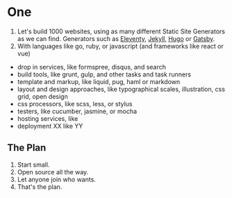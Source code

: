 # One #

1. Let's build 1000 websites, using as many different Static Site Generators as we can find. Generators such as [Eleventy][eleventy], [Jekyll][jekyll], [Hugo][hugo] or [Gatsby][gatsby].
2. With languages like go, ruby, or javascript (and frameworks like react or vue)
* drop in services, like formspree, disqus, and search
* build tools, like grunt, gulp, and other tasks and task runners
* template and markup, like liquid, pug, haml or markdown
* layout and design approaches, like typographical scales, illustration, css grid, open design
* css processors, like scss, less, or stylus
* testers, like cucumber, jasmine, or mocha
* hosting services, like
* deployment XX like YY


## The Plan ##

1. Start small.
2. Open source all the way.
3. Let anyone join who wants.
4. That's the plan.


[eleventy]: https://github.com/11ty/eleventy
[jekyll]: https://jekyllrb.com/
[hugo]: https://gohugo.io/
[gatsby]: https://www.gatsbyjs.org/
